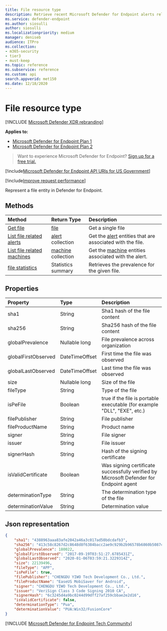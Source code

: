 ```yaml
---
title: File resource type
description: Retrieve recent Microsoft Defender for Endpoint alerts related to files.
ms.service: defender-endpoint
ms.author: siosulli
author: siosulli
ms.localizationpriority: medium
manager: deniseb
audience: ITPro
ms.collection: 
- m365-security
- tier3
- must-keep
ms.topic: reference
ms.subservice: reference
ms.custom: api
search.appverid: met150
ms.date: 12/18/2020
---
```


# File resource type

[!INCLUDE [Microsoft Defender XDR rebranding](../../../includes/microsoft-defender.md)]


**Applies to:** 
- [Microsoft Defender for Endpoint Plan 1](https://go.microsoft.com/fwlink/?linkid=2154037)
- [Microsoft Defender for Endpoint Plan 2](https://go.microsoft.com/fwlink/?linkid=2154037)

> Want to experience Microsoft Defender for Endpoint? [Sign up for a free trial.](https://signup.microsoft.com/create-account/signup?products=7f379fee-c4f9-4278-b0a1-e4c8c2fcdf7e&ru=https://aka.ms/MDEp2OpenTrial?ocid=docs-wdatp-exposedapis-abovefoldlink)

[!include[Microsoft Defender for Endpoint API URIs for US Government](../../../includes/microsoft-defender-api-usgov.md)]

[!include[Improve request performance](../../../includes/improve-request-performance.md)]

Represent a file entity in Defender for Endpoint.

## Methods

|Method|Return Type |Description|
|:---|:---|:---|
|[Get file](get-file-information.md) | [file](files.md) | Get a single file |
|[List file related alerts](get-file-related-alerts.md) | [alert](alerts.md) collection | Get the [alert](alerts.md) entities that are associated with the file.|
|[List file related machines](get-file-related-machines.md) | [machine](machine.md) collection | Get the [machine](machine.md) entities associated with the alert.|
|[file statistics](get-file-statistics.md) | Statistics summary | Retrieves the prevalence for the given file.|


## Properties

|Property | Type | Description |
|:---|:---|:---|
|sha1 | String | Sha1 hash of the file content |
|sha256 | String | Sha256 hash of the file content |
|globalPrevalence | Nullable long | File prevalence across organization |
|globalFirstObserved | DateTimeOffset | First time the file was observed |
|globalLastObserved | DateTimeOffset | Last time the file was observed |
|size | Nullable long | Size of the file |
|fileType | String | Type of the file |
|isPeFile | Boolean | true if the file is portable executable (for example "DLL", "EXE", etc.) |
|filePublisher | String | File publisher |
|fileProductName | String | Product name |
|signer | String | File signer |
|issuer | String | File issuer |
|signerHash | String | Hash of the signing certificate |
|isValidCertificate | Boolean | Was signing certificate successfully verified by Microsoft Defender for Endpoint agent |
|determinationType | String | The determination type of the file |
|determinationValue | String | Determination value |

## Json representation

```json
{
    "sha1": "4388963aaa83afe2042a46a3c017ad50bdcdafb3",
    "sha256": "413c58c8267d2c8648d8f6384bacc2ae9c929b2b96578b6860b5087cd1bd6462",
    "globalPrevalence": 180022,
    "globalFirstObserved": "2017-09-19T03:51:27.6785431Z",
    "globalLastObserved": "2020-01-06T03:59:21.3229314Z",
    "size": 22139496,
    "fileType": "APP",
    "isPeFile": true,
    "filePublisher": "CHENGDU YIWO Tech Development Co., Ltd.",
    "fileProductName": "EaseUS MobiSaver for Android",
    "signer": "CHENGDU YIWO Tech Development Co., Ltd.",
    "issuer": "VeriSign Class 3 Code Signing 2010 CA",
    "signerHash": "6c3245d4a9bc0244d99dff27af259cbbae2e2d16",
    "isValidCertificate": false,
    "determinationType": "Pua",
    "determinationValue": "PUA:Win32/FusionCore"
}
```
[!INCLUDE [Microsoft Defender for Endpoint Tech Community](../../../includes/defender-mde-techcommunity.md)]
